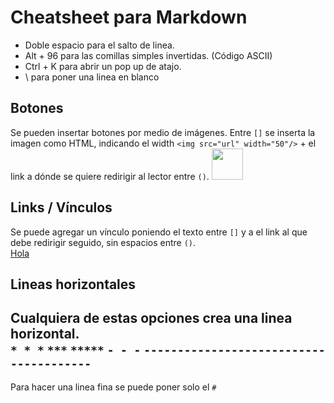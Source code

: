 # Cheatsheet para Markdown

- Doble espacio para el salto de linea.
- Alt + 96 para las comillas simples invertidas. (Código ASCII)
- Ctrl + K para abrir un pop up de atajo.
- \ para poner una linea en blanco

## Botones
Se pueden insertar botones por medio de imágenes. Entre `[]` se inserta la imagen como HTML, indicando el width `<img src="url" width="50"/>` + el link a dónde se quiere redirigir al lector entre `()`.
[<img src="https://user-images.githubusercontent.com/106758379/223557769-7b04b758-20e9-48f3-9451-d02f35cd3b58.png" width="50"/>](https://github.com/user/repository/subscription)

## Links / Vínculos
Se puede agregar un vínculo poniendo el texto entre `[]` y a el link al que debe redirigir seguido, sin espacios entre `()`.  
[Hola](holaholahola.hola)

## Lineas horizontales
Cualquiera de estas opciones crea una linea horizontal.  
`* * *` `***` `*****` `- - -` `---------------------------------------`  
---------------------------------------

Para hacer una linea fina se puede poner solo el `#`
#
